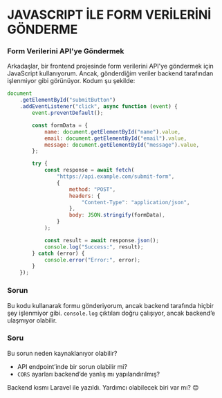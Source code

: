 # JAVASCRIPT İLE FORM VERİLERİNİ GÖNDERME

### Form Verilerini API'ye Göndermek

Arkadaşlar, bir frontend projesinde form verilerini API'ye göndermek için JavaScript kullanıyorum. Ancak, gönderdiğim veriler backend tarafından işlenmiyor gibi görünüyor. Kodum şu şekilde:

```javascript
document
    .getElementById("submitButton")
    .addEventListener("click", async function (event) {
        event.preventDefault();

        const formData = {
            name: document.getElementById("name").value,
            email: document.getElementById("email").value,
            message: document.getElementById("message").value,
        };

        try {
            const response = await fetch(
                "https://api.example.com/submit-form",
                {
                    method: "POST",
                    headers: {
                        "Content-Type": "application/json",
                    },
                    body: JSON.stringify(formData),
                }
            );

            const result = await response.json();
            console.log("Success:", result);
        } catch (error) {
            console.error("Error:", error);
        }
    });
```

### Sorun

Bu kodu kullanarak formu gönderiyorum, ancak backend tarafında hiçbir şey işlenmiyor gibi. `console.log` çıktıları doğru çalışıyor, ancak backend’e ulaşmıyor olabilir.

### Soru

Bu sorun neden kaynaklanıyor olabilir?

-   API endpoint’inde bir sorun olabilir mi?
-   `CORS` ayarları backend’de yanlış mı yapılandırılmış?

Backend kısmı Laravel ile yazıldı. Yardımcı olabilecek biri var mı? 😊
